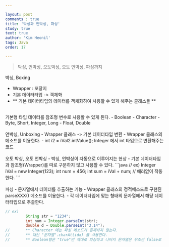 ```yaml
---

layout: post
comments : true
title: '박싱과 언박싱, 파싱'
study: true
text: true
author: 'Kim Heonil'
tags: Java
order: 17

---
```


> 박싱, 언박싱, 오토박싱, 오토 언박싱, 파싱까지 <br>

박싱, Boxing
- Wrapper : 포장지
- 기본 데이터타입 -> 객체화
- ** 기본 데이터타입의 데이터를 객체화하여 사용할 수 있게 해주는 클래스들 **
<br>
기본형 타입 데이터를 참조형 변수로 사용할 수 있게 된다.
- Boolean
- Character
- Byte, Short, Integer, Long
- Float, Double
<br>
<br>
언박싱, Unboxing
- Wrapper 클래스 -> 기본 데이터타입 변환
- Wrapper 클래스의 메소드를 이용한다.
- int i2 = iVal2.intValue();  Integer 에서 int 타입으로 변환해주는 코드
<br>
<br>
오토 박싱, 오토 언박싱
- 박싱, 언박싱이 자동으로 이루어지는 현상
- 기본 데이터타입과 참조형(Wrapper)를 따로 구분하지 않고 사용할 수 있다.
```java
// ex)
		 Integer iVal = new Integer(123);
		 int num = 456;
		 int sum = iVal + num;  // 에러없이 작동한다.
```
<br>
<br>
파싱
- 문자열에서 데이터를 추출하는 기능
- Wrapper 클래스의 정적메소드로 구현된 parseXXX() 메소드를 이용한다.
- 각 데이터타입에 맞는 형태의 문자열에서 해당 데이터타입으로 추출한다.

``` java
// ex)
		 String str = "1234";
		 int num = Integer.parseInt(str);
		 double d = Double.parseInt("3.14");
//		 ** Character 에는 파싱 메소드가 존재하지 않는다.
//		 ** 대신 "문자열".charAt(idx) 를 사용한다.
//		 ** Boolean형은 "true"만 제대로 파싱하고 나머지 문자열은 무조건 false로 반환.

```

<br>


<br><br>